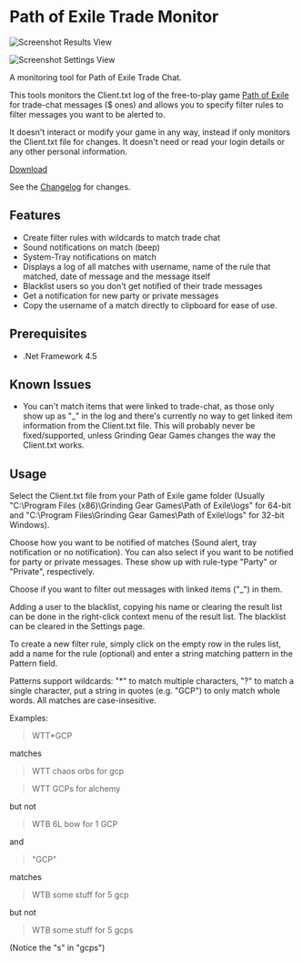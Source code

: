 Path of Exile Trade Monitor
===============

![Screenshot Results View](https://raw.github.com/Panaetius/PoETradeMonitor/master/img/ScreenshotResults.PNG)

![Screenshot Settings View](https://raw.github.com/Panaetius/PoETradeMonitor/master/img/ScreenshotSettings.PNG)

A monitoring tool for Path of Exile Trade Chat.

This tools monitors the Client.txt log of the free-to-play game [Path of Exile](http://www.pathofexile.com) for trade-chat messages ($ ones) and allows you to specify filter rules to filter messages you want to be alerted to.

It doesn't interact or modify your game in any way, instead if only monitors the Client.txt file for changes. It doesn't need or read your login details or any other personal information.

[Download](https://github.com/Panaetius/PoETradeMonitor/raw/master/binaries/PoEMonitor%20v0.3.zip)

See the [Changelog](https://github.com/Panaetius/PoETradeMonitor/blob/master/Changelog.md) for changes.

Features
--------
- Create filter rules with wildcards to match trade chat
- Sound notifications on match (beep)
- System-Tray notifications on match
- Displays a log of all matches with username, name of the rule that matched, date of message and the message itself
- Blacklist users so you don't get notified of their trade messages
- Get a notification for new party or private messages
- Copy the username of a match directly to clipboard for ease of use.

Prerequisites
-------------
- .Net Framework 4.5

Known Issues
------------
- You can't match items that were linked to trade-chat, as those only show up as "_" in the log and there's currently no way to get linked item information from the Client.txt file. This will probably never be fixed/supported, unless Grinding Gear Games changes the way the Client.txt works.

Usage
-----
Select the Client.txt file from your Path of Exile game folder (Usually "C:\Program Files (x86)\Grinding Gear Games\Path of Exile\logs" for 64-bit and "C:\Program Files\Grinding Gear Games\Path of Exile\logs" for 32-bit Windows).

Choose how you want to be notified of matches (Sound alert, tray notification or no notification). You can also select if you want to be notified for party or private messages. These show up with rule-type "Party" or "Private", respectively.

Choose if you want to filter out messages with linked items ("_") in them.

Adding a user to the blacklist, copying his name or clearing the result list can be done in the right-click context menu of the result list. The blacklist can be cleared in the Settings page.

To create a new filter rule, simply click on the empty row in the rules list, add a name for the rule (optional) and enter a string matching pattern in the Pattern field.

Patterns support wildcards: "*" to match multiple characters, "?" to match a single character, put a string in quotes (e.g. "GCP") to only match whole words. All matches are case-insesitive.

Examples:

> WTT*GCP

matches

> WTT chaos orbs for gcp

> WTT GCPs for alchemy

but not

>WTB 6L bow for 1 GCP
 
 
and
>"GCP"

matches

>WTB some stuff for 5 gcp

but not

>WTB some stuff for 5 gcps

(Notice the "s" in "gcps")
